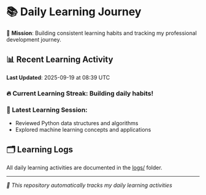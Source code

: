 # 📚 Daily Learning Journey

🎯 **Mission**: Building consistent learning habits and tracking my professional development journey.

## 📊 Recent Learning Activity

**Last Updated**: 2025-09-19 at 08:39 UTC

### 🔥 Current Learning Streak: Building daily habits!

### 📝 Latest Learning Session:
- Reviewed Python data structures and algorithms
- Explored machine learning concepts and applications

## 🗂️ Learning Logs

All daily learning activities are documented in the [logs/](./logs/) folder.

---
*🤖 This repository automatically tracks my daily learning activities*
